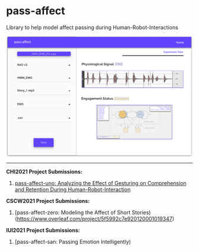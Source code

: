 # pass-affect
Library to help model affect passing during Human-Robot-Interactions

![pap1](pass-affect-prototype-1.png)

---

**CHI2021 Project Submissions:**
1. [pass-affect-uno: Analyzing the Effect of Gesturing on Comprehension and Retention During Human-Robot-Interaction](https://www.overleaf.com/project/5f563da03e469a0001405bb3) 

**CSCW2021 Project Submissions:**
1. [pass-affect-zero: Modeling the Affect of Short Stories)(https://www.overleaf.com/project/5f5992c7e920120001019347) 

**IUI2021 Project Submissions:**
1. [pass-affect-san: Passing Emotion Intelligently)
